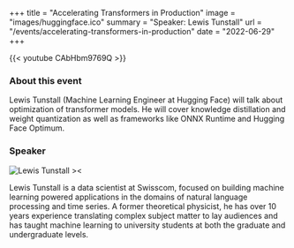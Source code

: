 +++
title = "Accelerating Transformers in Production"
image = "images/huggingface.ico"
summary = "Speaker: Lewis Tunstall"
url = "/events/accelerating-transformers-in-production"
date = "2022-06-29"
+++

<!--more-->

{{< youtube CAbHbm9769Q >}}

### About this event

Lewis Tunstall (Machine Learning Engineer at Hugging Face) will talk about optimization of transformer models.  He will cover knowledge distillation and weight quantization as well as frameworks like ONNX Runtime and Hugging Face Optimum.

### Speaker

![Lewis Tunstall ><](/images/lewis-tunstall.jpeg)

Lewis Tunstall is a data scientist at Swisscom, focused on building machine learning powered applications in the domains of natural language processing and time series. A former theoretical physicist, he has over 10 years experience translating complex subject matter to lay audiences and has taught machine learning to university students at both the graduate and undergraduate levels.